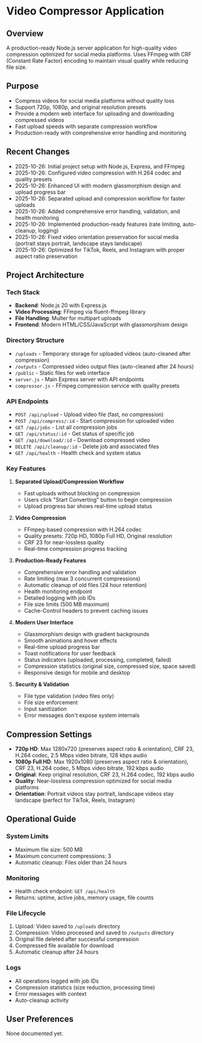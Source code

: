 # Video Compressor Application

## Overview
A production-ready Node.js server application for high-quality video compression optimized for social media platforms. Uses FFmpeg with CRF (Constant Rate Factor) encoding to maintain visual quality while reducing file size.

## Purpose
- Compress videos for social media platforms without quality loss
- Support 720p, 1080p, and original resolution presets
- Provide a modern web interface for uploading and downloading compressed videos
- Fast upload speeds with separate compression workflow
- Production-ready with comprehensive error handling and monitoring

## Recent Changes
- 2025-10-26: Initial project setup with Node.js, Express, and FFmpeg
- 2025-10-26: Configured video compression with H.264 codec and quality presets
- 2025-10-26: Enhanced UI with modern glassmorphism design and upload progress bar
- 2025-10-26: Separated upload and compression workflow for faster uploads
- 2025-10-26: Added comprehensive error handling, validation, and health monitoring
- 2025-10-26: Implemented production-ready features (rate limiting, auto-cleanup, logging)
- 2025-10-26: Fixed video orientation preservation for social media (portrait stays portrait, landscape stays landscape)
- 2025-10-26: Optimized for TikTok, Reels, and Instagram with proper aspect ratio preservation

## Project Architecture

### Tech Stack
- **Backend**: Node.js 20 with Express.js
- **Video Processing**: FFmpeg via fluent-ffmpeg library
- **File Handling**: Multer for multipart uploads
- **Frontend**: Modern HTML/CSS/JavaScript with glassmorphism design

### Directory Structure
- `/uploads` - Temporary storage for uploaded videos (auto-cleaned after compression)
- `/outputs` - Compressed video output files (auto-cleaned after 24 hours)
- `/public` - Static files for web interface
- `server.js` - Main Express server with API endpoints
- `compressor.js` - FFmpeg compression service with quality presets

### API Endpoints
- `POST /api/upload` - Upload video file (fast, no compression)
- `POST /api/compress/:id` - Start compression for uploaded video
- `GET /api/jobs` - List all compression jobs
- `GET /api/status/:id` - Get status of specific job
- `GET /api/download/:id` - Download compressed video
- `DELETE /api/cleanup/:id` - Delete job and associated files
- `GET /api/health` - Health check and system status

### Key Features
1. **Separated Upload/Compression Workflow**
   - Fast uploads without blocking on compression
   - Users click "Start Converting" button to begin compression
   - Upload progress bar shows real-time upload status

2. **Video Compression**
   - FFmpeg-based compression with H.264 codec
   - Quality presets: 720p HD, 1080p Full HD, Original resolution
   - CRF 23 for near-lossless quality
   - Real-time compression progress tracking

3. **Production-Ready Features**
   - Comprehensive error handling and validation
   - Rate limiting (max 3 concurrent compressions)
   - Automatic cleanup of old files (24 hour retention)
   - Health monitoring endpoint
   - Detailed logging with job IDs
   - File size limits (500 MB maximum)
   - Cache-Control headers to prevent caching issues

4. **Modern User Interface**
   - Glassmorphism design with gradient backgrounds
   - Smooth animations and hover effects
   - Real-time upload progress bar
   - Toast notifications for user feedback
   - Status indicators (uploaded, processing, completed, failed)
   - Compression statistics (original size, compressed size, space saved)
   - Responsive design for mobile and desktop

5. **Security & Validation**
   - File type validation (video files only)
   - File size enforcement
   - Input sanitization
   - Error messages don't expose system internals

## Compression Settings
- **720p HD**: Max 1280x720 (preserves aspect ratio & orientation), CRF 23, H.264 codec, 2.5 Mbps video bitrate, 128 kbps audio
- **1080p Full HD**: Max 1920x1080 (preserves aspect ratio & orientation), CRF 23, H.264 codec, 5 Mbps video bitrate, 192 kbps audio
- **Original**: Keep original resolution, CRF 23, H.264 codec, 192 kbps audio
- **Quality**: Near-lossless compression optimized for social media platforms
- **Orientation**: Portrait videos stay portrait, landscape videos stay landscape (perfect for TikTok, Reels, Instagram)

## Operational Guide

### System Limits
- Maximum file size: 500 MB
- Maximum concurrent compressions: 3
- Automatic cleanup: Files older than 24 hours

### Monitoring
- Health check endpoint: `GET /api/health`
- Returns: uptime, active jobs, memory usage, file counts

### File Lifecycle
1. Upload: Video saved to `/uploads` directory
2. Compression: Video processed and saved to `/outputs` directory
3. Original file deleted after successful compression
4. Compressed file available for download
5. Automatic cleanup after 24 hours

### Logs
- All operations logged with job IDs
- Compression statistics (size reduction, processing time)
- Error messages with context
- Auto-cleanup activity

## User Preferences
None documented yet.
